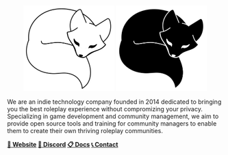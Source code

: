 <p align="center">
  <a href="https://www.luzfaltex.com#gh-dark-mode-only"><img src="https://github.com/LuzFaltex/.github/raw/main/img/Logo%20Dark.png" alt="Zitadel Header" width="auto" height="200" /></a>
  <a href="https://www.luzfaltex.com#gh-light-mode-only"><img src="https://github.com/LuzFaltex/.github/raw/main/img/Logo%20Light.png" alt="Zitadel Header" width="auto" height="200" /></a>
</p>

We are an indie technology company founded in 2014 dedicated to bringing you the best roleplay experience without compromizing your privacy. Specializing in game development and community management, we aim to provide open source tools and training for community managers to enable them to create their own thriving roleplay communities.

**[🏡 Website](https://www.luzfaltex.com) [💬 Discord](https://discord.gg/bAEDUP9kvG) [📋 Docs](https://www.luzfaltex.com/docs/) [📞 Contact](https://www.luzfaltex.com/contact/)**

<!--

**Here are some ideas to get you started:**

🙋‍♀️ A short introduction - what is your organization all about?
🌈 Contribution guidelines - how can the community get involved?
👩‍💻 Useful resources - where can the community find your docs? Is there anything else the community should know?
🍿 Fun facts - what does your team eat for breakfast?
🧙 Remember, you can do mighty things with the power of [Markdown](https://docs.github.com/github/writing-on-github/getting-started-with-writing-and-formatting-on-github/basic-writing-and-formatting-syntax)
-->
